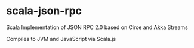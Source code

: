 # scala-json-rpc

Scala Implementation of JSON RPC 2.0 based on Circe and Akka Streams

Compiles to JVM and JavaScript via Scala.js